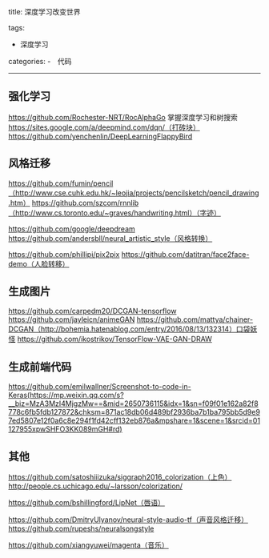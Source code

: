 title: 深度学习改变世界

tags:
- 深度学习


categories:
-　代码

------

## 强化学习
https://github.com/Rochester-NRT/RocAlphaGo
掌握深度学习和树搜索
https://sites.google.com/a/deepmind.com/dqn/（打砖块）
https://github.com/yenchenlin/DeepLearningFlappyBird

## 风格迁移
https://github.com/fumin/pencil（http://www.cse.cuhk.edu.hk/~leojia/projects/pencilsketch/pencil_drawing.htm）
https://github.com/szcom/rnnlib（http://www.cs.toronto.edu/~graves/handwriting.html）（字迹）

https://github.com/google/deepdream
https://github.com/andersbll/neural_artistic_style（风格转换）

https://github.com/phillipi/pix2pix
https://github.com/datitran/face2face-demo（人脸转移）


## 生成图片
https://github.com/carpedm20/DCGAN-tensorflow
https://github.com/jayleicn/animeGAN
https://github.com/mattya/chainer-DCGAN（http://bohemia.hatenablog.com/entry/2016/08/13/132314）口袋妖怪
https://github.com/ikostrikov/TensorFlow-VAE-GAN-DRAW

## 生成前端代码
https://github.com/emilwallner/Screenshot-to-code-in-Keras(https://mp.weixin.qq.com/s?__biz=MzA3MzI4MjgzMw==&mid=2650736115&idx=1&sn=f09f01e162a82f8778c6fb5fdb127872&chksm=871ac18db06d489bf2936ba7b1ba795bb5d9e97ed5807e12f0a6c8e294f1fd42cff132eb876a&mpshare=1&scene=1&srcid=01127955xpwSHFO3KK089mGH#rd)

## 其他
https://github.com/satoshiiizuka/siggraph2016_colorization（上色）http://people.cs.uchicago.edu/~larsson/colorization/

https://github.com/bshillingford/LipNet（唇语）


https://github.com/DmitryUlyanov/neural-style-audio-tf（声音风格迁移）https://github.com/rupeshs/neuralsongstyle

https://github.com/xiangyuwei/magenta（音乐）
